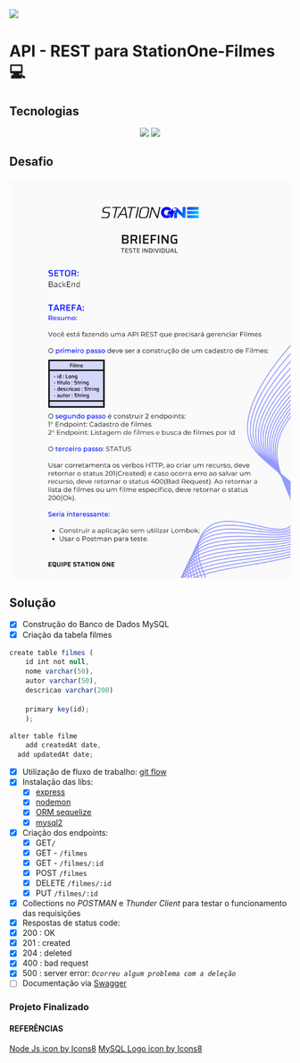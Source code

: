 <img src="https://img.icons8.com/external-phatplus-lineal-color-phatplus/64/000000/external-api-cloud-security-phatplus-lineal-color-phatplus.png"/>

# API - REST para StationOne-Filmes :computer:

## Tecnologias

<center>
<img src="https://img.icons8.com/fluency/48/000000/node-js.png"/>
<img src="https://img.icons8.com/ios/50/000000/mysql-logo.png"/>
</center>

## Desafio

<center>
<img src="./assets/../src/assets/back.png"/>
</center>

## Solução

- [x] Construção do Banco de Dados MySQL
- [x] Criação da tabela filmes

```javascript
create table filmes (
    id int not null, 
    nome varchar(50), 
    autor varchar(50), 
    descricao varchar(200)

    primary key(id);
    );
```

```javascript
alter table filme 
	add createdAt date,
  add updatedAt date;
```

- [x] Utilização de fluxo de trabalho: [git flow](https://www.atlassian.com/br/git/tutorials/comparing-workflows/gitflow-workflow)
- [x] Instalação das libs:
  - [x] [express](http://expressjs.com/pt-br/)
  - [x] [nodemon](https://nodemon.io/)
  - [x] [ORM sequelize](https://sequelize.org/)
  - [x] [mysql2](https://www.npmjs.com/package/mysql2)
- [x] Criação dos endpoints:
  - [x] GET`/`
  - [x] GET - `/filmes`
  - [x] GET - `/filmes/:id`
  - [x] POST `/filmes`
  - [x] DELETE `/filmes/:id`
  - [x] PUT `/filmes/:id`
- [x] Collections no *POSTMAN* e *Thunder Client* para testar o funcionamento das requisições 
- [x]  Respostas de status code:
  - [x]  200 : OK
  - [x]  201 : created
  - [x]  204 : deleted
  - [x]  400 : bad request
  - [x]  500 : server error:  *``Ocorreu algum problema com a deleção``*
- [ ] Documentação via [Swagger](https://swagger.io/)

### Projeto Finalizado

<center>

</center>

#### REFERÊNCIAS

<a target="_blank" href="https://icons8.com/icon/hsPbhkOH4FMe/node-js">Node Js icon by Icons8</a>
<a target="_blank" href="https://icons8.com/icon/39858/mysql-logo">MySQL Logo icon by Icons8</a>